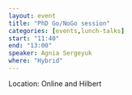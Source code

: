 ```yaml
---
layout: event
title: "PhD Go/NoGo session"
categories: [events,lunch-talks]
start: "11:40"
end: "13:00"
speaker: Agnia Sergeyuk
where: "Hybrid"
---
```


Location: Online and Hilbert
